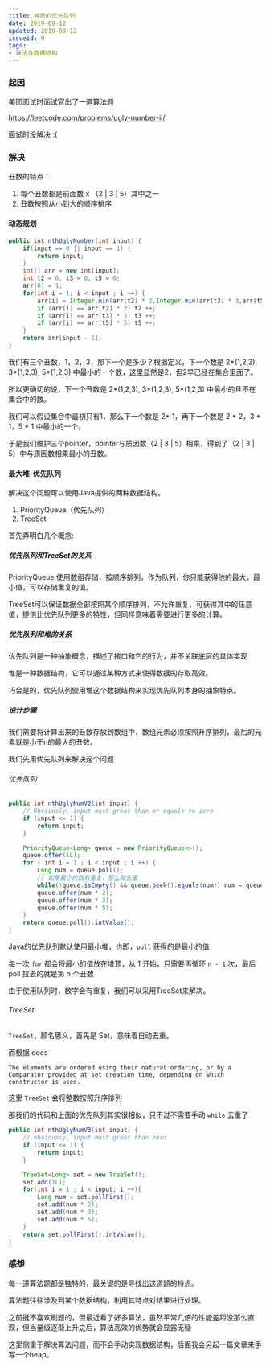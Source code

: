 ```yaml
---
title: 神奇的优先队列
date: 2019-09-12
updated: 2019-09-12
issueid: 9
tags:
- 算法与数据结构
---
```

### 起因

美团面试时面试官出了一道算法题

https://leetcode.com/problems/ugly-number-ii/

面试时没解决 :(

### 解决

丑数的特点：
1. 每个丑数都是前面数 x （2 | 3 | 5）其中之一
2. 丑数按照从小到大的顺序排序

#### 动态规划

```java
public int nthUglyNumber(int input) {
    if(input == 0 || input == 1) {
        return input;
    }
    int[] arr = new int[input];
    int t2 = 0, t3 = 0, t5 = 0;
    arr[0] = 1;
    for(int i = 1; i < input ; i ++) {
        arr[i] = Integer.min(arr[t2] * 2,Integer.min(arr[t3] * 3,arr[t5] * 5));
        if (arr[i] == arr[t2] * 2) t2 ++;
        if (arr[i] == arr[t3] * 3) t3 ++;
        if (arr[i] == arr[t5] * 5) t5 ++;
    }
    return arr[input - 1];
}
```

我们有三个丑数，1，2，3，那下一个是多少？根据定义，下一个数是 2*(1,2,3), 3*(1,2,3), 5*(1,2,3) 中最小的一个数，这里显然是2，但2早已经在集合里面了。

所以更确切的说，下一个丑数是 2*(1,2,3), 3*(1,2,3), 5*(1,2,3) 中最小的且不在集合中的数。

我们可以假设集合中最初只有1，那么下一个数是 2* 1，再下一个数是 2 * 2，3 * 1，5 * 1 中最小的一个。

于是我们维护三个pointer，pointer与质因数（2 | 3 | 5）相乘，得到了（2 | 3 | 5）中与质因数相乘最小的丑数。

#### 最大堆-优先队列

解决这个问题可以使用Java提供的两种数据结构。

1. PriorityQueue（优先队列）
2. TreeSet

首先弄明白几个概念:

##### 优先队列和TreeSet的关系

PriorityQueue 使用数组存储，按顺序排列，作为队列，你只能获得他的最大，最小值，可以存储重复的值。

TreeSet可以保证数据全部按照某个顺序排列，不允许重复，可获得其中的任意值，提供比优先队列更多的特性，但同样意味着需要进行更多的计算。

##### 优先队列和堆的关系

优先队列是一种抽象概念，描述了接口和它的行为，并不关联底层的具体实现

堆是一种数据结构，它可以通过某种方式来使得数据的存取高效。

巧合是的，优先队列使用堆这个数据结构来实现优先队列本身的抽象特点。

##### 设计步骤

我们需要将计算出来的丑数存放到数组中，数组元素必须按照升序排列，最后的元素就是小于n的最大的丑数。

我们先用优先队列来解决这个问题

###### 优先队列

```java
public int nthUglyNumV2(int input) {
    // Obviously, input must great than or equals to zero
    if (input <= 1) {
        return input;
    }

    PriorityQueue<Long> queue = new PriorityQueue<>();
    queue.offer(1L);
    for ( int i = 1 ; i < input ; i ++) {
        Long num = queue.poll();
        // 如果最小的数有重复，那么就去重
        while(!queue.isEmpty() && queue.peek().equals(num)) num = queue.poll();
        queue.offer(num * 2);
        queue.offer(num * 3);
        queue.offer(num * 5);
    }
    return queue.poll().intValue();
}
```

Java的优先队列默认使用最小堆，也即，`poll` 获得的是最小的值

每一次 `for` 都会将最小的值放在堆顶，从 1 开始，只需要再循环 `n - 1` 次，最后 poll 拉去的就是第 n 个丑数

由于使用队列时，数字会有重复，我们可以采用TreeSet来解决。

###### TreeSet

`TreeSet`，顾名思义，首先是 Set，意味着自动去重。

而根据 docs

```
The elements are ordered using their natural ordering, or by a Comparator provided at set creation time, depending on which constructor is used.
```

这里 `TreeSet` 会将整数按照升序排列

那我们的代码和上面的优先队列其实很相似，只不过不需要手动 `while` 去重了

```java
public int nthUglyNumV3(int input) {
    // obviously, input must great than zero
    if (input <= 1) {
        return input;
    }

    TreeSet<Long> set = new TreeSet();
    set.add(1L);
    for(int i = 1 ; i < input; i ++){
        Long num = set.pollFirst();
        set.add(num * 2);
        set.add(num * 3);
        set.add(num * 5);
    }
    return set.pollFirst().intValue();
}
```

### 感想

每一道算法题都是独特的，最关键的是寻找出这道题的特点。

算法题往往涉及到某个数据结构，利用其特点对结果进行处理。

之前挺不喜欢刷题的，但最近看了好多算法，虽然平常几倍的性能差距没那么直观，但当量级逐渐上升之后，算法高效的优势就会显露无疑

这里侧重于解决算法问题，而不会手动实现数据结构，后面我会另起一篇文章来手写一个heap。